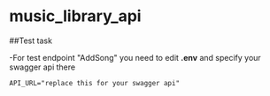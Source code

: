# music_library_api
##Test task

-For test endpoint "AddSong" you need to edit **.env** and specify your swagger api there 
```
API_URL="replace this for your swagger api"
```
